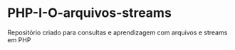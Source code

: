 # PHP-I-O-arquivos-streams

Repositório criado para consultas e aprendizagem com arquivos e streams em PHP
